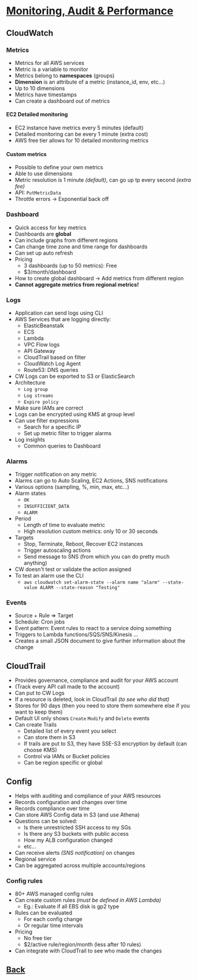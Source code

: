 # [Monitoring, Audit & Performance](../README.md)

## CloudWatch

### Metrics

* Metrics for all AWS services
* Metric is a variable to monitor
* Metrics belong to __namespaces__ (groups)
* __Dimension__ is an attribute of a metric (instance_id, env, etc...)
* Up to 10 dimensions
* Metrics have timestamps
* Can create a dashboard out of metrics

#### EC2 Detailed monitoring

* EC2 instance have metrics every 5 minutes (default)
* Detailed monitoring can be every 1 minute (extra cost)
* AWS free tier allows for 10 detailed monitoring metrics

#### Custom metrics

* Possible to define your own metrics
* Able to use dimensions
* Metric resolution is 1 minute _(default)_, can go up tp every second _(extra fee)_
* API: `PutMetricData`
* Throttle errors -> Exponential back off

### Dashboard

* Quick access for key metrics
* Dashboards are __global__
* Can include graphs from different regions
* Can change time zone and time range for dashboards
* Can set up auto refresh
* Pricing
	* 3 dashboards (up to 50 metrics): Free
	* $3/month/dashboard 
* How to create global dashboard -> Add metrics from different region
* __Cannot aggregate metrics from regional metrics!__

### Logs

* Application can send logs using CLI
* AWS Services that are logging directly:
	* ElasticBeanstalk
	* ECS
	* Lambda
	* VPC Flow logs
	* API Gateway
	* CloudTrail based on filter
	* CloudWatch Log Agent
	* Route53: DNS queries
* CW Logs can be exported to S3 or ElasticSearch
* Architecture
	* `Log group`
	* `Log streams`
	* `Expire policy`
* Make sure IAMs are correct
* Logs can be encrypted using KMS at group level
* Can use filter expressions
	* Search for a specific IP
	* Set up metric filter to trigger alarms
* Log insights
	* Common queries to Dashboard

### Alarms

* Trigger notification on any metric
* Alarms can go to Auto Scaling, EC2 Actions, SNS notifications
* Various options (sampling, %, min, max, etc...)
* Alarm states
	* `OK`
	* `INSUFFICIENT_DATA`
	* `ALARM`
* Period
	* Length of time to evaluate metric
	* High resolution custom metrics: only 10 or 30 seconds
* Targets
	* Stop, Terminate, Reboot, Recover EC2 instances
	* Trigger autoscaling actions
	* Send message to SNS (from which you can do pretty much anything)
* CW doesn't test or validate the action assigned
* To test an alarm use the CLI
	* `aws cloudwatch set-alarm-state --alarm name "alarm" --state-value ALARM --state-reason "Testing"`

### Events

* Source + Rule => Target
* Schedule: Cron jobs
* Event pattern: Event rules to react to a service doing something
* Triggers to Lambda functions/SQS/SNS/Kinesis ...
* Creates a small JSON document to give further information about the change

## CloudTrail

* Provides governance, compliance and audit for your AWS account
* (Track every API call made to the account)
* Can put to CW Logs
* If a resource is deleted, look in CloudTrail _(to see who did that)_
* Stores for 90 days (then you need to store them somewhere else if you want to keep them)
* Default UI only shows `Create` `Modify` and `Delete` events
* Can create Trails
	* Detailed list of every event you select
	* Can store them in S3
	* If trails are put to S3, they have SSE-S3 encryption by default (can choose KMS)
	* Control via IAMs or Bucket policies
	* Can be region specific or global

## Config

* Helps with auditing and compliance of your AWS resources
* Records configuration and changes over time
* Records compliance over time
* Can store AWS Config data in S3 (and use Athena)
* Questions can be solved:
	* Is there unrestricted SSH access to my SGs
	* Is there any S3 buckets with public access
	* How my ALB configuration changed
	* etc...
* Can receive alerts _(SNS notification)_ on changes
* Regional service
* Can be aggregated across multiple accounts/regions

### Config rules

* 80+ AWS managed config rules
* Can create custom rules _(must be defined in AWS Lambda)_
	* Eg.: Evaluate if all EBS disk is gp2 type
* Rules can be evaluated
	* For each config change
	* Or regular time intervals
* Pricing
	* No free tier
	* $2/active rule/region/month (less after 10 rules)
* Can integrate with CloudTrail to see who made the changes
 
## [Back](../README.md)
